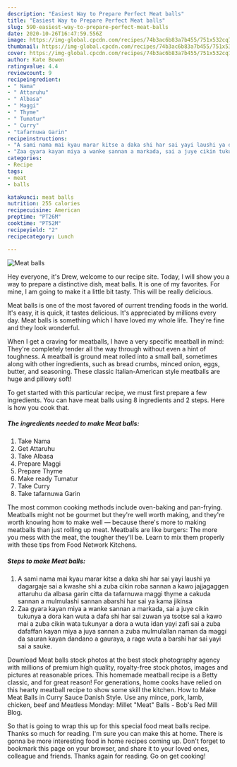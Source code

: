 ```yaml
---
description: "Easiest Way to Prepare Perfect Meat balls"
title: "Easiest Way to Prepare Perfect Meat balls"
slug: 590-easiest-way-to-prepare-perfect-meat-balls
date: 2020-10-26T16:47:59.556Z
image: https://img-global.cpcdn.com/recipes/74b3ac6b83a7b455/751x532cq70/meat-balls-recipe-main-photo.jpg
thumbnail: https://img-global.cpcdn.com/recipes/74b3ac6b83a7b455/751x532cq70/meat-balls-recipe-main-photo.jpg
cover: https://img-global.cpcdn.com/recipes/74b3ac6b83a7b455/751x532cq70/meat-balls-recipe-main-photo.jpg
author: Kate Bowen
ratingvalue: 4.4
reviewcount: 9
recipeingredient:
- " Nama"
- " Attaruhu"
- " Albasa"
- " Maggi"
- " Thyme"
- " Tumatur"
- " Curry"
- "tafarnuwa Garin"
recipeinstructions:
- "A sami nama mai kyau marar kitse a daka shi har sai yayi laushi ya dagargaje sai a kwashe shi a zuba cikin roba sannan a kawo jajjagaggen attaruhu da albasa garin citta da tafarnuwa maggi thyme a cakuda sannan a mulmulashi sannan abarshi har sai ya kama jikinsa"
- "Zaa gyara kayan miya a wanke sannan a markada, sai a juye cikin tukunya a dora kan wuta a dafa shi har sai zuwan ya tsotse sai a kawo mai a zuba cikin wata tukunyar a dora a wuta idan yayi zafi sai a zuba dafaffan kayan miya a juya sannan a zuba mulmulallan naman da maggi da sauran kayan dandano a gauraya, a rage wuta a barshi har sai yayi sai a sauke."
categories:
- Recipe
tags:
- meat
- balls

katakunci: meat balls 
nutrition: 255 calories
recipecuisine: American
preptime: "PT26M"
cooktime: "PT52M"
recipeyield: "2"
recipecategory: Lunch

---
```



![Meat balls](https://img-global.cpcdn.com/recipes/74b3ac6b83a7b455/751x532cq70/meat-balls-recipe-main-photo.jpg)

Hey everyone, it's Drew, welcome to our recipe site. Today, I will show you a way to prepare a distinctive dish, meat balls. It is one of my favorites. For mine, I am going to make it a little bit tasty. This will be really delicious.

Meat balls is one of the most favored of current trending foods in the world. It's easy, it is quick, it tastes delicious. It's appreciated by millions every day. Meat balls is something which I have loved my whole life. They're fine and they look wonderful.

When I get a craving for meatballs, I have a very specific meatball in mind: They&#39;re completely tender all the way through without even a hint of toughness. A meatball is ground meat rolled into a small ball, sometimes along with other ingredients, such as bread crumbs, minced onion, eggs, butter, and seasoning. These classic Italian-American style meatballs are huge and pillowy soft!


To get started with this particular recipe, we must first prepare a few ingredients. You can have meat balls using 8 ingredients and 2 steps. Here is how you cook that.

<!--inarticleads1-->

##### The ingredients needed to make Meat balls:

1. Take  Nama
1. Get  Attaruhu
1. Take  Albasa
1. Prepare  Maggi
1. Prepare  Thyme
1. Make ready  Tumatur
1. Take  Curry
1. Take tafarnuwa Garin


The most common cooking methods include oven-baking and pan-frying. Meatballs might not be gourmet but they&#39;re well worth making, and they&#39;re worth knowing how to make well — because there&#39;s more to making meatballs than just rolling up meat. Meatballs are like burgers: The more you mess with the meat, the tougher they&#39;ll be. Learn to mix them properly with these tips from Food Network Kitchens. 

<!--inarticleads2-->

##### Steps to make Meat balls:

1. A sami nama mai kyau marar kitse a daka shi har sai yayi laushi ya dagargaje sai a kwashe shi a zuba cikin roba sannan a kawo jajjagaggen attaruhu da albasa garin citta da tafarnuwa maggi thyme a cakuda sannan a mulmulashi sannan abarshi har sai ya kama jikinsa
1. Zaa gyara kayan miya a wanke sannan a markada, sai a juye cikin tukunya a dora kan wuta a dafa shi har sai zuwan ya tsotse sai a kawo mai a zuba cikin wata tukunyar a dora a wuta idan yayi zafi sai a zuba dafaffan kayan miya a juya sannan a zuba mulmulallan naman da maggi da sauran kayan dandano a gauraya, a rage wuta a barshi har sai yayi sai a sauke.


Download Meat balls stock photos at the best stock photography agency with millions of premium high quality, royalty-free stock photos, images and pictures at reasonable prices. This homemade meatball recipe is a Betty classic, and for great reason! For generations, home cooks have relied on this hearty meatball recipe to show some skill the kitchen. How to Make Meat Balls in Curry Sauce Danish Style. Use any mince, pork, lamb, chicken, beef and Meatless Monday: Millet &#34;Meat&#34; Balls - Bob&#39;s Red Mill Blog. 

So that is going to wrap this up for this special food meat balls recipe. Thanks so much for reading. I'm sure you can make this at home. There is gonna be more interesting food in home recipes coming up. Don't forget to bookmark this page on your browser, and share it to your loved ones, colleague and friends. Thanks again for reading. Go on get cooking!
